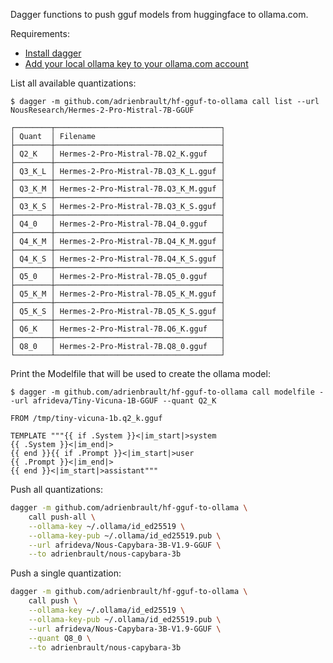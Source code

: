 Dagger functions to push gguf models from huggingface to ollama.com.

Requirements:
- [Install dagger](https://docs.dagger.io/install)
- [Add your local ollama key to your ollama.com account](https://github.com/ollama/ollama/blob/main/docs/import.md#publishing-your-model-optional--early-alpha)

List all available quantizations:
```console
$ dagger -m github.com/adrienbrault/hf-gguf-to-ollama call list --url NousResearch/Hermes-2-Pro-Mistral-7B-GGUF

┌────────┬─────────────────────────────────────┐
│ Quant  │ Filename                            │
├────────┼─────────────────────────────────────┤
│ Q2_K   │ Hermes-2-Pro-Mistral-7B.Q2_K.gguf   │
├────────┼─────────────────────────────────────┤
│ Q3_K_L │ Hermes-2-Pro-Mistral-7B.Q3_K_L.gguf │
├────────┼─────────────────────────────────────┤
│ Q3_K_M │ Hermes-2-Pro-Mistral-7B.Q3_K_M.gguf │
├────────┼─────────────────────────────────────┤
│ Q3_K_S │ Hermes-2-Pro-Mistral-7B.Q3_K_S.gguf │
├────────┼─────────────────────────────────────┤
│ Q4_0   │ Hermes-2-Pro-Mistral-7B.Q4_0.gguf   │
├────────┼─────────────────────────────────────┤
│ Q4_K_M │ Hermes-2-Pro-Mistral-7B.Q4_K_M.gguf │
├────────┼─────────────────────────────────────┤
│ Q4_K_S │ Hermes-2-Pro-Mistral-7B.Q4_K_S.gguf │
├────────┼─────────────────────────────────────┤
│ Q5_0   │ Hermes-2-Pro-Mistral-7B.Q5_0.gguf   │
├────────┼─────────────────────────────────────┤
│ Q5_K_M │ Hermes-2-Pro-Mistral-7B.Q5_K_M.gguf │
├────────┼─────────────────────────────────────┤
│ Q5_K_S │ Hermes-2-Pro-Mistral-7B.Q5_K_S.gguf │
├────────┼─────────────────────────────────────┤
│ Q6_K   │ Hermes-2-Pro-Mistral-7B.Q6_K.gguf   │
├────────┼─────────────────────────────────────┤
│ Q8_0   │ Hermes-2-Pro-Mistral-7B.Q8_0.gguf   │
└────────┴─────────────────────────────────────┘
```

Print the Modelfile that will be used to create the ollama model:
```console
$ dagger -m github.com/adrienbrault/hf-gguf-to-ollama call modelfile --url afrideva/Tiny-Vicuna-1B-GGUF --quant Q2_K

FROM /tmp/tiny-vicuna-1b.q2_k.gguf

TEMPLATE """{{ if .System }}<|im_start|>system
{{ .System }}<|im_end|>
{{ end }}{{ if .Prompt }}<|im_start|>user
{{ .Prompt }}<|im_end|>
{{ end }}<|im_start|>assistant"""
```

Push all quantizations:
```bash
dagger -m github.com/adrienbrault/hf-gguf-to-ollama \
    call push-all \
    --ollama-key ~/.ollama/id_ed25519 \
    --ollama-key-pub ~/.ollama/id_ed25519.pub \
    --url afrideva/Nous-Capybara-3B-V1.9-GGUF \
    --to adrienbrault/nous-capybara-3b
```


Push a single quantization:
```bash
dagger -m github.com/adrienbrault/hf-gguf-to-ollama \
    call push \
    --ollama-key ~/.ollama/id_ed25519 \
    --ollama-key-pub ~/.ollama/id_ed25519.pub \
    --url afrideva/Nous-Capybara-3B-V1.9-GGUF \
    --quant Q8_0 \
    --to adrienbrault/nous-capybara-3b
```
